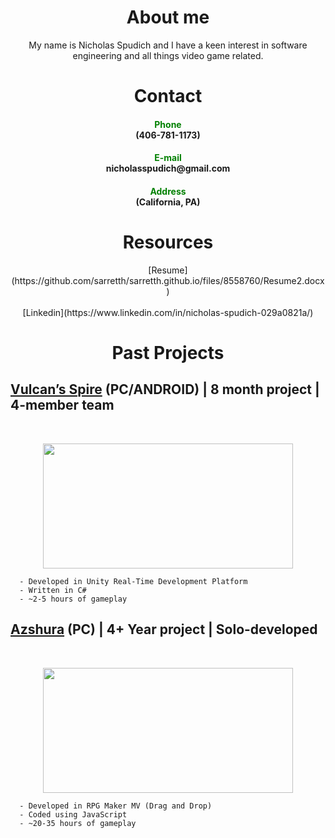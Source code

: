<h1 align = "center">About me</h1>

<p align = "center">
My name is Nicholas Spudich and I have a keen interest in software engineering and all things video game related.
</p>

<h1 align = "center">Contact</h1>


<h4 align="center">
  <font color="green">Phone</font>
  <br>
  (406-781-1173)
</h4>
<h4 align="center">  
  <font color="green">E-mail</font> 
  <br>
  nicholasspudich@gmail.com
</h4>
<h4 align="center">  
  <font color="green">Address</font>
  <br>
  (California, PA)
</h4>



<h1 align = "center">Resources</h1>
<p align = "center">
  [Resume](https://github.com/sarretth/sarretth.github.io/files/8558760/Resume2.docx)
  <br><br>
  [Linkedin](https://www.linkedin.com/in/nicholas-spudich-029a0821a/)
</p>

<h1 align = "center">Past Projects</h1>

  ## [Vulcan’s Spire](https://streamable.com/uqlbdo) (PC/ANDROID) | 8 month project | 4-member team 
  <br>
  <p align = "center">
  <img src="https://user-images.githubusercontent.com/64248034/165195624-c0ae09d8-3f07-4c74-bf3f-7a43e26652aa.png" width="400" height="200">
  </p>
      
      - Developed in Unity Real-Time Development Platform
      - Written in C#
      - ~2-5 hours of gameplay


  ## [Azshura](https://forums.rpgmakerweb.com/index.php?threads/azshura-1-0.132229/) (PC) | 4+ Year project | Solo-developed
  <br>
  <p align = "center">
    <img src="https://user-images.githubusercontent.com/64248034/165196535-d897d503-79d9-4ffa-8c62-300cbfc932b0.png" width="400" height="200">
  </p>
  
      - Developed in RPG Maker MV (Drag and Drop)
      - Coded using JavaScript
      - ~20-35 hours of gameplay
